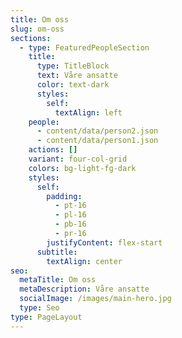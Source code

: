 ```yaml
---
title: Om oss
slug: om-oss
sections:
  - type: FeaturedPeopleSection
    title:
      type: TitleBlock
      text: Våre ansatte
      color: text-dark
      styles:
        self:
          textAlign: left
    people:
      - content/data/person2.json
      - content/data/person1.json
    actions: []
    variant: four-col-grid
    colors: bg-light-fg-dark
    styles:
      self:
        padding:
          - pt-16
          - pl-16
          - pb-16
          - pr-16
        justifyContent: flex-start
      subtitle:
        textAlign: center
seo:
  metaTitle: Om oss
  metaDescription: Våre ansatte
  socialImage: /images/main-hero.jpg
  type: Seo
type: PageLayout
---
```

